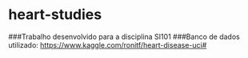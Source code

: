 # heart-studies

###Trabalho desenvolvido para a disciplina SI101
###Banco de dados utilizado: https://www.kaggle.com/ronitf/heart-disease-uci#
